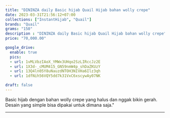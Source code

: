 ```yaml
---
title: "DININZA daily Basic hijab Quail Hijab bahan wolly crepe"
date: 2023-03-31T21:56:12+07:00
collections: ["InstantHijab", "Quail"]
brands: "Quail"
grams: "150"
description : "DININZA daily Basic hijab Quail Hijab bahan wolly crepe"
price: "70,000.00"

google_drive:
  enable: true
  pics:
  - url: 1vMLVbzIAoX_YMWx3UHqo2SzLIRccJz2E
  - url: 1X3d-_cMUM415_GN59nmW4p_shDaZKUzY
  - url: 13Q4ln05Y8uNauzdNTOH3NIVHa6Ilz3qh
  - url: 1dfNih56VQY5dd7k31VxC6xscywAy07NK

draft: false
---
```


Basic hijab dengan bahan wolly crepe yang halus dan nggak bikin gerah. Desain yang simple bisa dipakai untuk dimana saja."

-----------    
 
